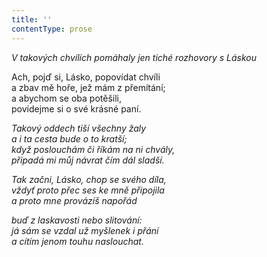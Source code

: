 ```yaml
---
title: ''
contentType: prose
---
```


<section>

_V takových chvílích pomáhaly jen tiché rozhovory s Láskou_

</section>

<section>

Ach, pojď si, Lásko, popovídat chvíli  
a zbav mě hoře, jež mám z přemítání;  
a abychom se oba potěšili,  
povídejme si o své krásné paní.

_Takový oddech tiší všechny žaly  
a i ta cesta bude o to kratší;  
když poslouchám či říkám na ni chvály,  
připadá mi můj návrat čím dál sladší._

</section>

<section>

_Tak začni, Lásko, chop se svého díla,  
vždyť proto přec ses ke mně připojila  
a proto mne provázíš napořád_

</section>

<section>

_buď z laskavosti nebo slitování:  
já sám se vzdal už myšlenek i přání  
a cítím jenom touhu naslouchat._

</section>
